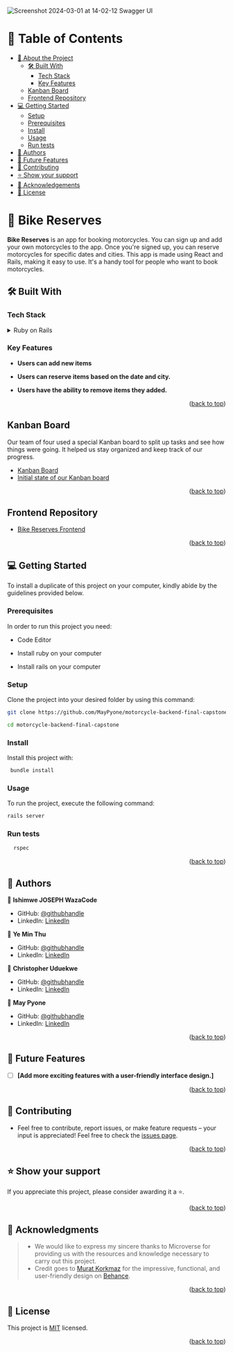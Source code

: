 <a name="readme-top"></a>
![Screenshot 2024-03-01 at 14-02-12 Swagger UI](https://github.com/chudisoft/motorcycle-backend/assets/119929069/d5104ee2-0b3f-4c4d-b966-976554f4f44f)

<!-- TABLE OF CONTENTS -->

# 📗 Table of Contents

- [📖 About the Project](#about-project)
  - [🛠 Built With](#built-with)
    - [Tech Stack](#tech-stack)
    - [Key Features](#key-features)
  - [Kanban Board](#kanban-board)
  - [Frontend Repository](#rails-frontend)
- [💻 Getting Started](#getting-started)
  - [Setup](#setup)
  - [Prerequisites](#prerequisites)
  - [Install](#install)
  - [Usage](#usage)
  - [Run tests](#run-tests)
- [👥 Authors](#authors)
- [🔭 Future Features](#future-features)
- [🤝 Contributing](#contributing)
- [⭐️ Show your support](#support)
- [🙏 Acknowledgements](#acknowledgements)
- [📝 License](#license)

<!-- PROJECT DESCRIPTION -->

# 📖 Bike Reserves <a name="about-project"></a>

**Bike Reserves** is an app for booking motorcycles. You can sign up and add your own motorcycles to the app. Once you're signed up, you can reserve motorcycles for specific dates and cities. This app is made using React and Rails, making it easy to use. It's a handy tool for people who want to book motorcycles.

## 🛠 Built With <a name="built-with"></a>

### Tech Stack <a name="tech-stack"></a>

<details>
  <summary>Ruby on Rails</summary>
  <ul>
    <li><a href="https://ruby-doc.org/core-3.1.2/">Ruby</a></li>
  </ul>
    <ul>
    <li><a href="https://ruby-doc.org/core-3.1.2/">Rails</a></li>
  </ul>
</details>

<!-- Features -->

### Key Features <a name="key-features"></a>

- **Users can add new items**

- **Users can reserve items based on the date and city.**

- **Users have the ability to remove items they added.**

<p align="right">(<a href="#readme-top">back to top</a>)</p>

<!-- KANBAN BOARD -->

## Kanban Board

<a name="kanban-board"></a>

Our team of four used a special Kanban board to split up tasks and see how things were going. It helped us stay organized and keep track of our progress.

- [Kanban Board](https://github.com/users/ishimwepati/projects/10/views/2)
- [Initial state of our Kanban board](https://github.com/ishimwepati/Final-group-capstone---Book-an-Appointment/issues/10)

<p align="right">(<a href="#readme-top">back to top</a>)</p>

<!-- RAILS BACKEND -->

## Frontend Repository

<a name="rails-frontend"></a>

- [Bike Reserves Frontend](https://github.com/chudisoft/Book-an-Appointment)

<p align="right">(<a href="#readme-top">back to top</a>)</p>

<!-- Getting started -->

## 💻 Getting Started <a name="getting-started"></a>

To install a duplicate of this project on your computer, kindly abide by the guidelines provided below.

### Prerequisites

In order to run this project you need:

- Code Editor

- Install ruby on your computer

- Install rails on your computer

### Setup

Clone the project into your desired folder by using this command:

```sh
git clone https://github.com/MayPyone/motorcycle-backend-final-capstone.git

cd motorcycle-backend-final-capstone
```

### Install

Install this project with:

```sh
 bundle install
```

### Usage

To run the project, execute the following command:

```sh
rails server
```

### Run tests

```sh
  rspec
```

<p align="right">(<a href="#readme-top">back to top</a>)</p>

<!-- AUTHORS -->

## 👥 Authors <a name="authors"></a>

👤 **Ishimwe JOSEPH WazaCode**

- GitHub: [@githubhandle](https://github.com/ishimwepati)
- LinkedIn: [LinkedIn](https://www.linkedin.com/in/ishimwe-joseph-patient-0537b4155/)

👤 **Ye Min Thu**

- GitHub: [@githubhandle](https://github.com/mryeminthu)
- LinkedIn: [LinkedIn](https://www.linkedin.com/in/ye-min-thu-76456a214/)

👤 **Christopher Uduekwe**

- GitHub: [@githubhandle](https://github.com/chudisoft)
- LinkedIn: [LinkedIn](https://www.linkedin.com/in/christopher-uduekwe/)

👤 **May Pyone**

- GitHub: [@githubhandle](https://github.com/MayPyone)
- LinkedIn: [LinkedIn](https://www.linkedin.com/in/may-pyone-9439961a3/)

<p align="right">(<a href="#readme-top">back to top</a>)</p>

<!-- FUTURE FEATURES -->

## 🔭 Future Features <a name="future-features"></a>

- [ ] **[Add more exciting features with a user-friendly interface design.]**

<p align="right">(<a href="#readme-top">back to top</a>)</p>

<!-- CONTRIBUTING -->

## 🤝 Contributing <a name="contributing"></a>

- Feel free to contribute, report issues, or make feature requests – your input is appreciated!
  Feel free to check the [issues page](https://github.com/MayPyone/motorcycle-backend-final-capstone/issues).

<p align="right">(<a href="#readme-top">back to top</a>)</p>

<!-- SUPPORT -->

## ⭐️ Show your support <a name="support"></a>

If you appreciate this project, please consider awarding it a ⭐️.

<p align="right">(<a href="#readme-top">back to top</a>)</p>

<!-- ACKNOWLEDGEMENTS -->

## 🙏 Acknowledgments <a name="acknowledgements"></a>

> - We would like to express my sincere thanks to Microverse for providing us with the resources and knowledge necessary to carry out this project.
> - Credit goes to [Murat Korkmaz](https://www.behance.net/muratk) for the impressive, functional, and user-friendly design on [Behance](https://www.behance.net/gallery/26425031/Vespa-Responsive-Redesign).

<p align="right">(<a href="#readme-top">back to top</a>)</p>

<!-- LICENSE -->

## 📝 License <a name="license"></a>

This project is [MIT](https://github.com/MayPyone/motorcycle-backend-final-capstone/blob/technical-setup/LICENSE) licensed.

<p align="right">(<a href="#readme-top">back to top</a>)</p>
